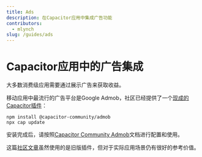 ```yaml
---
title: Ads
description: 在Capacitor应用中集成广告功能
contributors:
  - mlynch
slug: /guides/ads
---
```


# Capacitor应用中的广告集成

大多数消费级应用需要通过展示广告来获取收益。

移动应用中最流行的广告平台是Google Admob，社区已经提供了一个[现成的Capacitor插件](https://github.com/capacitor-community/admob)：

```shell
npm install @capacitor-community/admob
npx cap update
```

安装完成后，请按照[Capacitor Community Admob](https://github.com/capacitor-community/admob)文档进行配置和使用。

这篇[社区文章](https://medium.com/enappd/implement-admob-in-ionic-react-capacitor-apps-ebc7af360b41)虽然使用的是旧版插件，但对于实际应用场景仍有很好的参考价值。